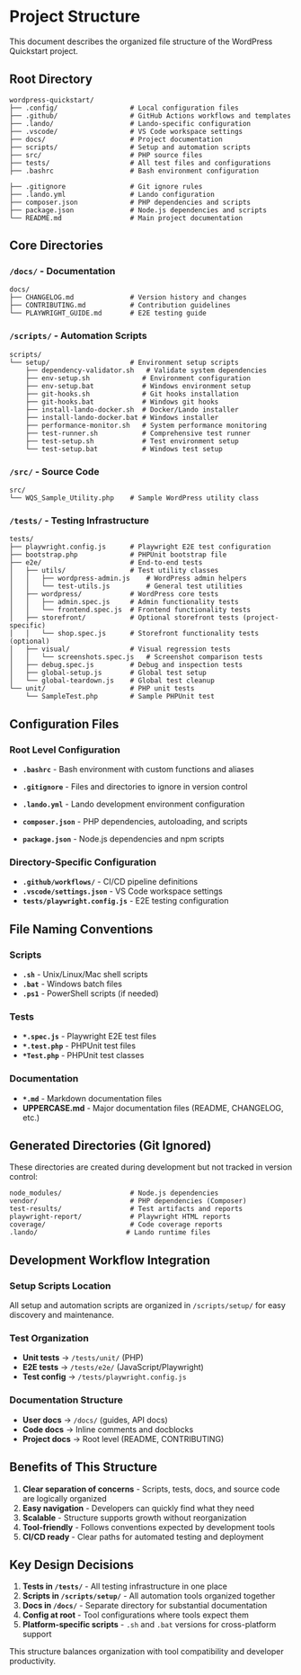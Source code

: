 # Project Structure

This document describes the organized file structure of the WordPress Quickstart project.

## Root Directory

```
wordpress-quickstart/
├── .config/                  # Local configuration files
├── .github/                  # GitHub Actions workflows and templates
├── .lando/                   # Lando-specific configuration
├── .vscode/                  # VS Code workspace settings
├── docs/                     # Project documentation
├── scripts/                  # Setup and automation scripts
├── src/                      # PHP source files
├── tests/                    # All test files and configurations
├── .bashrc                   # Bash environment configuration

├── .gitignore                # Git ignore rules
├── .lando.yml                # Lando configuration
├── composer.json             # PHP dependencies and scripts
├── package.json              # Node.js dependencies and scripts
└── README.md                 # Main project documentation
```

## Core Directories

### `/docs/` - Documentation

```
docs/
├── CHANGELOG.md              # Version history and changes
├── CONTRIBUTING.md           # Contribution guidelines
└── PLAYWRIGHT_GUIDE.md       # E2E testing guide
```

### `/scripts/` - Automation Scripts

```
scripts/
└── setup/                    # Environment setup scripts
    ├── dependency-validator.sh   # Validate system dependencies
    ├── env-setup.sh             # Environment configuration
    ├── env-setup.bat            # Windows environment setup
    ├── git-hooks.sh             # Git hooks installation
    ├── git-hooks.bat            # Windows git hooks
    ├── install-lando-docker.sh  # Docker/Lando installer
    ├── install-lando-docker.bat # Windows installer
    ├── performance-monitor.sh   # System performance monitoring
    ├── test-runner.sh           # Comprehensive test runner
    ├── test-setup.sh            # Test environment setup
    └── test-setup.bat           # Windows test setup
```

### `/src/` - Source Code

```
src/
└── WQS_Sample_Utility.php    # Sample WordPress utility class
```

### `/tests/` - Testing Infrastructure

```
tests/
├── playwright.config.js      # Playwright E2E test configuration
├── bootstrap.php             # PHPUnit bootstrap file
├── e2e/                      # End-to-end tests
│   ├── utils/                # Test utility classes
│   │   ├── wordpress-admin.js    # WordPress admin helpers
│   │   └── test-utils.js         # General test utilities
│   ├── wordpress/            # WordPress core tests
│   │   ├── admin.spec.js     # Admin functionality tests
│   │   └── frontend.spec.js  # Frontend functionality tests
│   ├── storefront/           # Optional storefront tests (project-specific)
│   │   └── shop.spec.js      # Storefront functionality tests (optional)
│   ├── visual/               # Visual regression tests
│   │   └── screenshots.spec.js   # Screenshot comparison tests
│   ├── debug.spec.js         # Debug and inspection tests
│   ├── global-setup.js       # Global test setup
│   └── global-teardown.js    # Global test cleanup
└── unit/                     # PHP unit tests
    └── SampleTest.php        # Sample PHPUnit test
```

## Configuration Files

### Root Level Configuration

- **`.bashrc`** - Bash environment with custom functions and aliases

- **`.gitignore`** - Files and directories to ignore in version control
- **`.lando.yml`** - Lando development environment configuration
- **`composer.json`** - PHP dependencies, autoloading, and scripts
- **`package.json`** - Node.js dependencies and npm scripts

### Directory-Specific Configuration

- **`.github/workflows/`** - CI/CD pipeline definitions
- **`.vscode/settings.json`** - VS Code workspace settings
- **`tests/playwright.config.js`** - E2E testing configuration

## File Naming Conventions

### Scripts

- **`.sh`** - Unix/Linux/Mac shell scripts
- **`.bat`** - Windows batch files
- **`.ps1`** - PowerShell scripts (if needed)

### Tests

- **`*.spec.js`** - Playwright E2E test files
- **`*.test.php`** - PHPUnit test files
- **`*Test.php`** - PHPUnit test classes

### Documentation

- **`*.md`** - Markdown documentation files
- **UPPERCASE.md** - Major documentation files (README, CHANGELOG, etc.)

## Generated Directories (Git Ignored)

These directories are created during development but not tracked in version control:

```
node_modules/                 # Node.js dependencies
vendor/                       # PHP dependencies (Composer)
test-results/                 # Test artifacts and reports
playwright-report/            # Playwright HTML reports
coverage/                     # Code coverage reports
.lando/                      # Lando runtime files
```

## Development Workflow Integration

### Setup Scripts Location

All setup and automation scripts are organized in `/scripts/setup/` for easy discovery and maintenance.

### Test Organization

- **Unit tests** → `/tests/unit/` (PHP)
- **E2E tests** → `/tests/e2e/` (JavaScript/Playwright)
- **Test config** → `/tests/playwright.config.js`

### Documentation Structure

- **User docs** → `/docs/` (guides, API docs)
- **Code docs** → Inline comments and docblocks
- **Project docs** → Root level (README, CONTRIBUTING)

## Benefits of This Structure

1. **Clear separation of concerns** - Scripts, tests, docs, and source code are logically organized
2. **Easy navigation** - Developers can quickly find what they need
3. **Scalable** - Structure supports growth without reorganization
4. **Tool-friendly** - Follows conventions expected by development tools
5. **CI/CD ready** - Clear paths for automated testing and deployment

## Key Design Decisions

1. **Tests in `/tests/`** - All testing infrastructure in one place
2. **Scripts in `/scripts/setup/`** - All automation tools organized together
3. **Docs in `/docs/`** - Separate directory for substantial documentation
4. **Config at root** - Tool configurations where tools expect them
5. **Platform-specific scripts** - `.sh` and `.bat` versions for cross-platform support

This structure balances organization with tool compatibility and developer productivity.
